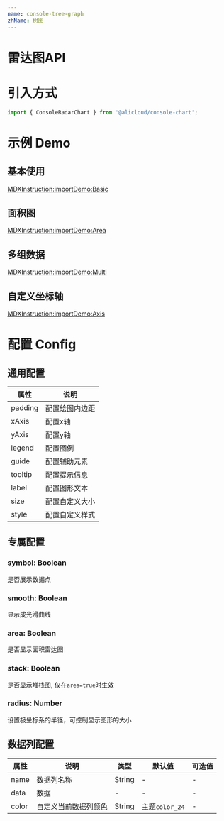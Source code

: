 ```yaml
---
name: console-tree-graph
zhName: 树图
---
```


# 雷达图API

# 引入方式

```javascript
import { ConsoleRadarChart } from '@alicloud/console-chart';
```

# 示例 Demo

## 基本使用

[MDXInstruction:importDemo:Basic](./demo/Basic.tsx)

## 面积图

[MDXInstruction:importDemo:Area](./demo/Area.tsx)

## 多组数据

[MDXInstruction:importDemo:Multi](./demo/Multi.tsx)

## 自定义坐标轴

[MDXInstruction:importDemo:Axis](./demo/Axis.tsx)

# 配置 Config

## 通用配置
| 属性 | 说明 |
| --- | --- |
| padding | 配置绘图内边距 |
| xAxis | 配置x轴 |
| yAxis | 配置y轴 |
| legend | 配置图例 |
| guide | 配置辅助元素 |
| tooltip | 配置提示信息 |
| label | 配置图形文本 |
| size | 配置自定义大小 |
| style | 配置自定义样式 |

## 专属配置

### symbol: Boolean
是否展示数据点

### smooth: Boolean
显示成光滑曲线

### area: Boolean
是否显示面积雷达图

### stack: Boolean
是否显示堆栈图, 仅在`area=true`时生效

### radius: Number
设置极坐标系的半径，可控制显示图形的大小

## 数据列配置

| 属性 | 说明 | 类型 | 默认值 | 可选值 |
| --- | --- | --- | --- | --- |
| name | 数据列名称 | String | - | - |
| data | 数据 | - | - | - |
| color | 自定义当前数据列颜色 | String | 主题`color_24` | - |

